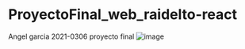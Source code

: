 # ProyectoFinal_web_raidelto-react

Angel garcia 2021-0306 
proyecto final
![image](https://user-images.githubusercontent.com/122624789/231941529-b23271f7-9ec9-45f6-a36f-c2f64cbe8a8d.png)
